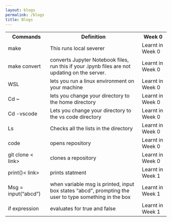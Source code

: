 ```yaml
---
layout: blogs
permalink: /blogs
title: Blogs
---
```

<table>
  <tr>
    <th>Commands</th>
    <th>Definition</th>
    <th>Week 0</th>
  </tr>
  <tr>
    <td>make</td>
    <td>This runs local severer</td>
    <td>Learnt in Week 0</td>
  </tr>
  <tr>
    <td>make convert</td>
    <td> converts Jupyter Notebook files, run this if your .ipynb files are not updating on the server.</td>
    <td>Learnt in Week 0</td>
  </tr>
    <tr>
    <td>WSL</td>
    <td>lets you run a linux environment on your machine</td>
    <td>Learnt in Week 0</td>
  </tr>
    <tr>
    <td>Cd ~ </td>
    <td> lets you change your directory to the home directory</td>
    <td>Learnt in Week 0</td>
  </tr>
    <tr>
    <td>Cd -vscode</td>
    <td>Lets you change your directory to the vs code directory
</td>
    <td>Learnt in Week 0</td>
  </tr>
    <tr>
    <td>Ls</td>
    <td>Checks all the lists in the directory</td>
    <td>Learnt in Week 0</td>
  </tr>
    <tr>
    <td>code <repository name></td>
    <td>opens repository
</td>
    <td>Learnt in Week 0</td>
  </tr>
    <tr>
    <td>git clone < link></td>
    <td>clones a repository</td>
    <td>Learnt in Week 0</td>
  </tr>
  
 <tr>
    <td> print()< link></td>
    <td>prints statment</td>
    <td>Learnt in Week 1</td>
  </tr>
   <tr>
 <tr>
    <td> Msg = input(“abcd”)</td>
    <td>when variable msg is printed, input box states “abcd”, prompting the user to type something in the box
</td>
    <td>Learnt in Week 1</td>
  </tr>
   <tr>
      <tr>
    <td> if expression</td>
    <td>evaluates for true and false
</td>
    <td>Learnt in Week 1</td>
  
  </tr>
   <tr>
     
</table>

